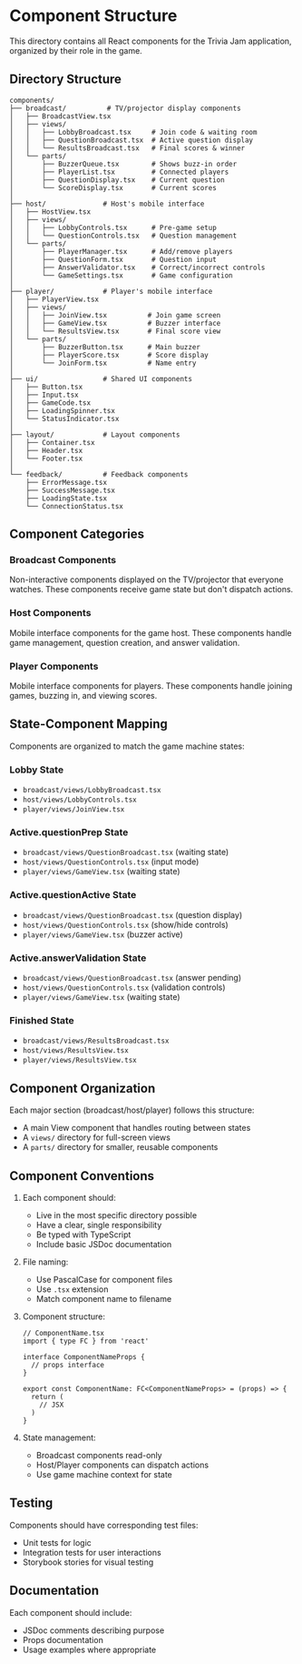 # Component Structure

This directory contains all React components for the Trivia Jam application, organized by their role in the game.

## Directory Structure

```
components/
├── broadcast/          # TV/projector display components
│   ├── BroadcastView.tsx
│   ├── views/         
│   │   ├── LobbyBroadcast.tsx     # Join code & waiting room
│   │   ├── QuestionBroadcast.tsx  # Active question display
│   │   └── ResultsBroadcast.tsx   # Final scores & winner
│   └── parts/         
│       ├── BuzzerQueue.tsx        # Shows buzz-in order
│       ├── PlayerList.tsx         # Connected players
│       ├── QuestionDisplay.tsx    # Current question
│       └── ScoreDisplay.tsx       # Current scores
│
├── host/              # Host's mobile interface
│   ├── HostView.tsx
│   ├── views/         
│   │   ├── LobbyControls.tsx      # Pre-game setup
│   │   └── QuestionControls.tsx   # Question management
│   └── parts/         
│       ├── PlayerManager.tsx      # Add/remove players
│       ├── QuestionForm.tsx       # Question input
│       ├── AnswerValidator.tsx    # Correct/incorrect controls
│       └── GameSettings.tsx       # Game configuration
│
├── player/            # Player's mobile interface
│   ├── PlayerView.tsx
│   ├── views/         
│   │   ├── JoinView.tsx          # Join game screen
│   │   ├── GameView.tsx          # Buzzer interface
│   │   └── ResultsView.tsx       # Final score view
│   └── parts/         
│       ├── BuzzerButton.tsx      # Main buzzer
│       ├── PlayerScore.tsx       # Score display
│       └── JoinForm.tsx          # Name entry
│
├── ui/                # Shared UI components
│   ├── Button.tsx
│   ├── Input.tsx
│   ├── GameCode.tsx
│   ├── LoadingSpinner.tsx
│   └── StatusIndicator.tsx
│
├── layout/            # Layout components
│   ├── Container.tsx
│   ├── Header.tsx
│   └── Footer.tsx
│
└── feedback/          # Feedback components
    ├── ErrorMessage.tsx
    ├── SuccessMessage.tsx
    ├── LoadingState.tsx
    └── ConnectionStatus.tsx
```

## Component Categories

### Broadcast Components
Non-interactive components displayed on the TV/projector that everyone watches. These components receive game state but don't dispatch actions.

### Host Components
Mobile interface components for the game host. These components handle game management, question creation, and answer validation.

### Player Components
Mobile interface components for players. These components handle joining games, buzzing in, and viewing scores.

## State-Component Mapping

Components are organized to match the game machine states:

### Lobby State
- `broadcast/views/LobbyBroadcast.tsx`
- `host/views/LobbyControls.tsx`
- `player/views/JoinView.tsx`

### Active.questionPrep State
- `broadcast/views/QuestionBroadcast.tsx` (waiting state)
- `host/views/QuestionControls.tsx` (input mode)
- `player/views/GameView.tsx` (waiting state)

### Active.questionActive State
- `broadcast/views/QuestionBroadcast.tsx` (question display)
- `host/views/QuestionControls.tsx` (show/hide controls)
- `player/views/GameView.tsx` (buzzer active)

### Active.answerValidation State
- `broadcast/views/QuestionBroadcast.tsx` (answer pending)
- `host/views/QuestionControls.tsx` (validation controls)
- `player/views/GameView.tsx` (waiting state)

### Finished State
- `broadcast/views/ResultsBroadcast.tsx`
- `host/views/ResultsView.tsx`
- `player/views/ResultsView.tsx`

## Component Organization

Each major section (broadcast/host/player) follows this structure:
- A main View component that handles routing between states
- A `views/` directory for full-screen views
- A `parts/` directory for smaller, reusable components

## Component Conventions

1. Each component should:
   - Live in the most specific directory possible
   - Have a clear, single responsibility
   - Be typed with TypeScript
   - Include basic JSDoc documentation

2. File naming:
   - Use PascalCase for component files
   - Use `.tsx` extension
   - Match component name to filename

3. Component structure:
   ```tsx
   // ComponentName.tsx
   import { type FC } from 'react'
   
   interface ComponentNameProps {
     // props interface
   }
   
   export const ComponentName: FC<ComponentNameProps> = (props) => {
     return (
       // JSX
     )
   }
   ```

4. State management:
   - Broadcast components read-only
   - Host/Player components can dispatch actions
   - Use game machine context for state

## Testing

Components should have corresponding test files:
- Unit tests for logic
- Integration tests for user interactions
- Storybook stories for visual testing

## Documentation

Each component should include:
- JSDoc comments describing purpose
- Props documentation
- Usage examples where appropriate
